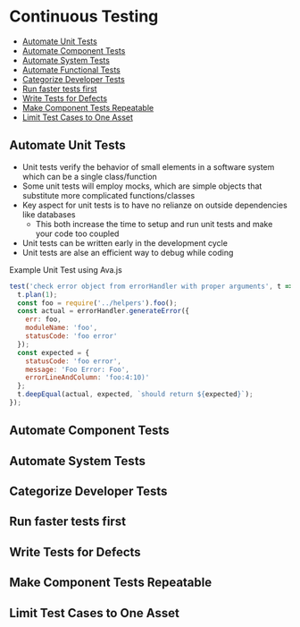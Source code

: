 # Continuous Testing

* [Automate Unit Tests](#automate-unit-tests)
* [Automate Component Tests](#automate-component-tests)
* [Automate System Tests](#automate-system-tests)
* [Automate Functional Tests](#automate-functional-tests)
* [Categorize Developer Tests](#categorize-developer-tests)
* [Run faster tests first](#run-faster-tests-first)
* [Write Tests for Defects](#write-tests-for-defects)
* [Make Component Tests Repeatable](#make-component-tests-repeatable)
* [Limit Test Cases to One Asset](#limit-test-cases-to-one-asset)

## Automate Unit Tests

* Unit tests verify the behavior of small elements in a software system which can be a single class/function
* Some unit tests will employ mocks, which are simple objects that substitute more complicated functions/classes
* Key aspect for unit tests is to have no relianze on outside dependencies like databases
    * This both increase the time to setup and run unit tests and make your code too coupled
* Unit tests can be written early in the development cycle
* Unit tests are alse an efficient way to debug while coding

Example Unit Test using Ava.js

```javascript
test('check error object from errorHandler with proper arguments', t => {
  t.plan(1);
  const foo = require('../helpers').foo();
  const actual = errorHandler.generateError({
    err: foo,
    moduleName: 'foo',
    statusCode: 'foo error'
  });
  const expected = {
    statusCode: 'foo error',
    message: 'Foo Error: Foo',
    errorLineAndColumn: 'foo:4:10)'
  };
  t.deepEqual(actual, expected, `should return ${expected}`);
});
```

## Automate Component Tests

## Automate System Tests

## Categorize Developer Tests

## Run faster tests first

## Write Tests for Defects

## Make Component Tests Repeatable

## Limit Test Cases to One Asset
